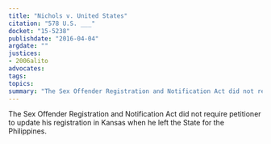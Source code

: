 ```yaml
---
title: "Nichols v. United States"
citation: "578 U.S. ___"
docket: "15-5238"
publishdate: "2016-04-04"
argdate: ""
justices:
- 2006alito
advocates:
tags:
topics:
summary: "The Sex Offender Registration and Notification Act did not require petitioner to update his registration in Kansas when he left the State for the Philippines."
---
```

The Sex Offender Registration and Notification Act did not require petitioner to update his registration in Kansas when he left the State for the Philippines.

